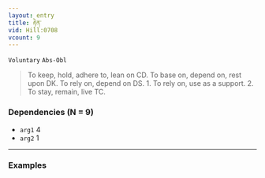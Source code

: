 ```yaml
---
layout: entry
title: རྟེན་
vid: Hill:0708
vcount: 9
---
```

`Voluntary` `Abs-Obl`
> To keep, hold, adhere to, lean on CD\.
 To base on, depend on, rest upon DK\.
 To rely on, depend on DS\.
 1\.
 To rely on, use as a support\.
 2\.
 To stay, remain, live TC\.

### Dependencies (N = 9)
* `arg1` 4
* `arg2` 1

---

### Examples



